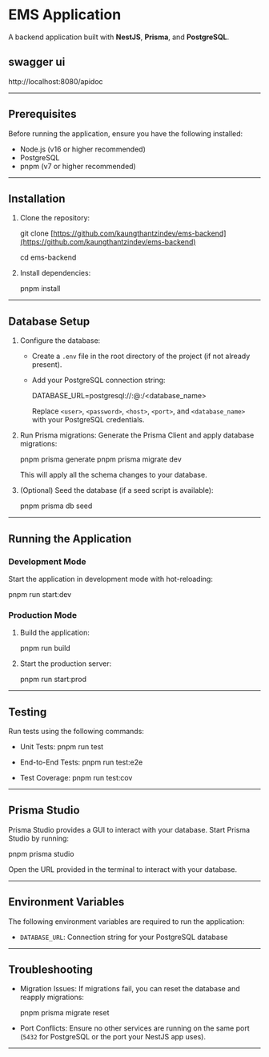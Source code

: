 # EMS Application

A backend application built with **NestJS**, **Prisma**, and **PostgreSQL**.

## swagger ui
http://localhost:8080/apidoc 

---

## Prerequisites

Before running the application, ensure you have the following installed:

- Node.js (v16 or higher recommended)
- PostgreSQL
- pnpm (v7 or higher recommended)

---

## Installation

1. Clone the repository:

   git clone [https://github.com/kaungthantzindev/ems-backend](https://github.com/kaungthantzindev/ems-backend)

   cd ems-backend

2. Install dependencies:

   pnpm install

---

## Database Setup

1. Configure the database:

   - Create a `.env` file in the root directory of the project (if not already present).
   - Add your PostgreSQL connection string:

     DATABASE_URL=postgresql://<user>:<password>@<host>:<port>/<database_name>

     Replace `<user>`, `<password>`, `<host>`, `<port>`, and `<database_name>` with your PostgreSQL credentials.

2. Run Prisma migrations:
   Generate the Prisma Client and apply database migrations:

   pnpm prisma generate
   pnpm prisma migrate dev

   This will apply all the schema changes to your database.

3. (Optional) Seed the database (if a seed script is available):

   pnpm prisma db seed

---

## Running the Application

### Development Mode

Start the application in development mode with hot-reloading:

pnpm run start:dev

### Production Mode

1. Build the application:

   pnpm run build

2. Start the production server:

   pnpm run start:prod

---

## Testing

Run tests using the following commands:

- Unit Tests:
  pnpm run test

- End-to-End Tests:
  pnpm run test:e2e

- Test Coverage:
  pnpm run test:cov

---

## Prisma Studio

Prisma Studio provides a GUI to interact with your database. Start Prisma Studio by running:

pnpm prisma studio

Open the URL provided in the terminal to interact with your database.

---

## Environment Variables

The following environment variables are required to run the application:

- `DATABASE_URL`: Connection string for your PostgreSQL database

---

## Troubleshooting

- Migration Issues: If migrations fail, you can reset the database and reapply migrations:

  pnpm prisma migrate reset

- Port Conflicts: Ensure no other services are running on the same port (`5432` for PostgreSQL or the port your NestJS app uses).

---
